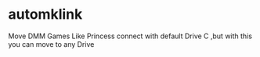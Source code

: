 # automklink
Move DMM Games Like Princess connect with default Drive C ,but with this you can move to any Drive
